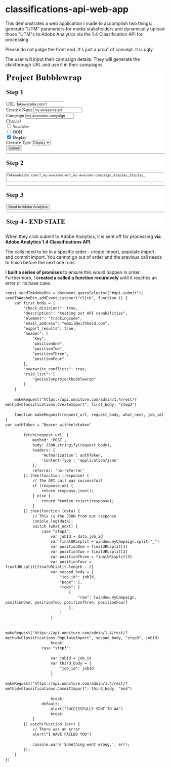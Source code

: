 # classifications-api-web-app
This demonstrates a web application I made to accomplish two things: generate "UTM" parameters for media stakeholders and dynamically upload those "UTM"s to Adobe Analytics via the 1.4 Classification API for processing. 

Please do not judge the front end. It's just a proof of concept. It is ugly. 

The user will input their campaign details. They will generate the clickthrough URL and use it in their campaigns. 

![UE](https://github.com/walexbarnes/classifications-api-web-app/blob/main/user_experience.png)

When they click submit to Adobe Analytics, it is sent off for processing **via Adobe Analytics 1.4 Classifications API**. 

The calls need to be in a specific order - create import, populate import, and commit import. You cannot go out of order and the previous call needs to finish before the next one runs. 

I **built a series of promises** to ensure this would happen in order. Furthermore, I **created a called a function recursively** until it reaches an error or its base case. 

```
const sendToAdobeBtn = document.querySelector("#api-submit");
sendToAdobeBtn.addEventListener("click", function () {
    var first_body = {
        "check_divisions": true,
        "description": "testing out API capabilities",
        "element": "trackingcode",
        "email_address": "email@withheld.com",
        "export_results": true,
        "header": [
            "Key",
            "positionOne",
            "positionTwo",
            "positionThree",
            "positionFour"
        ],
        "overwrite_conflicts": true,
        "rsid_list": [
            "geo1xxlonprojectbubblewrap"
        ]
    }

    makeRequest("https://api.omniture.com/admin/1.4/rest/?method=Classifications.CreateImport", first_body, "step2")

    function makeRequest(request_url, request_body, what_next, job_id) {
var authToken = "Bearer withheldtoken"

        fetch(request_url, {
            method: 'POST',
            body: JSON.stringify(request_body),
            headers: {
                'Authorization': authToken,
                'Content-Type': 'application/json'
            },
            referrer: 'no-referrer'
        }).then(function (response) {
            // The API call was successful!
            if (response.ok) {
                return response.json();
            } else {
                return Promise.reject(response);
            }
        }).then(function (data) {
            // This is the JSON from our response
            console.log(data);
            switch (what_next) {
                case "step2":
                    var jobId = data.job_id
                    var finalURLsplit = window.myCampaign.split("_")
                    var positionOne = finalURLsplit[1]
                    var positionTwo = finalURLsplit[2]
                    var positionThree = finalURLsplit[3]
                    var positionFour = finalURLsplit[finalURLsplit.length - 2]
                    var second_body = {
                        "job_id": jobId,
                        "page": 1,
                        "rows": [
                            {
                                "row": [window.myCampaign, positionOne, positionTwo, positionThree, positionFour]
                            },
                        ]
                    }

                    makeRequest("https://api.omniture.com/admin/1.4/rest/?method=Classifications.PopulateImport", second_body, "step3", jobId)
                    break;
                case "step3":

                    var jobId = job_id
                    var third_body = {
                        "job_id": jobId
                    }
                    makeRequest("https://api.omniture.com/admin/1.4/rest/?method=Classifications.CommitImport", third_body, "end")

                    break;
                default:
                    alert("SUCCESSFULLY SENT TO AA")
                    break;
            }
        }).catch(function (err) {
            // There was an error
            alert("I HAVE FAILED YOU")

            console.warn('Something went wrong.', err);
        });
    }
})
```
